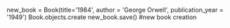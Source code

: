 new_book = Book(title='1984', author = 'George Orwell', publication_year = '1949')
Book.objects.create
new_book.save()
#new book creation
